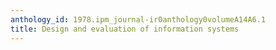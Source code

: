```yaml
---
anthology_id: 1978.ipm_journal-ir0anthology0volumeA14A6.1
title: Design and evaluation of information systems
---
```

